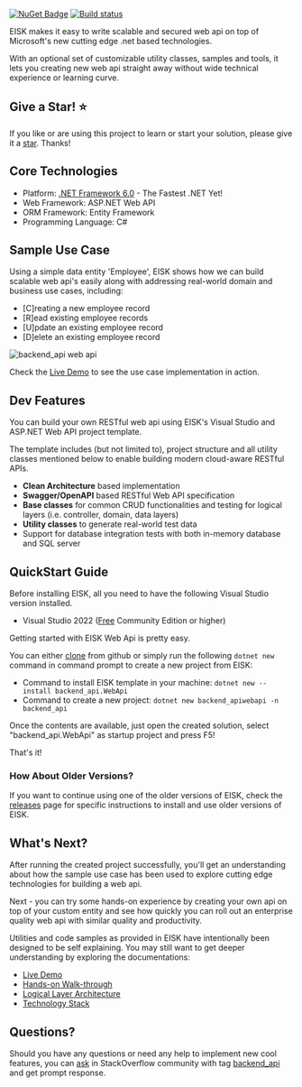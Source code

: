 [![NuGet Badge](https://buildstats.info/nuget/backend_api.WebApi)](https://www.nuget.org/packages/backend_api.WebApi/)   [![Build status](https://dev.azure.com/backend_apiOps/backend_api/_apis/build/status/backend_api-WebApi-TemplatePack-CI)](https://dev.azure.com/backend_apiOps/backend_api/_build/latest?definitionId=3)

EISK makes it easy to write scalable and secured web api on top of Microsoft's new cutting edge .net based technologies. 

With an optional set of customizable utility classes, samples and tools, it lets you creating new web api straight away without wide technical experience or learning curve.

## Give a Star! :star:

If you like or are using this project to learn or start your solution, please give it a [star](https://github.com/EISK/backend_api.webapi). Thanks!

## Core Technologies

* Platform: [.NET Framework 6.0](https://devblogs.microsoft.com/dotnet/announcing-net-6/) - The Fastest .NET Yet!
* Web Framework: ASP.NET Web API 
* ORM Framework: Entity Framework
* Programming Language: C#

## Sample Use Case

Using a simple data entity 'Employee', EISK shows how we can build scalable web api's easily along with addressing real-world domain and business use cases, including: 

* [C]reating a new employee record
* [R]ead existing employee records
* [U]pdate an existing employee record
* [D]elete an existing employee record

![backend_api web api](https://raw.githubusercontent.com/EISK/backend_api.docs/master/content/art/intro/backend_api-v9-webapi.png)

Check the [Live Demo](https://backend_api-webapi.azurewebsites.net) to see the use case implementation in action.

## Dev Features

You can build your own RESTful web api using EISK's Visual Studio and ASP.NET Web API project template. 

The template includes (but not limited to), project structure and all utility classes mentioned below to enable building modern cloud-aware RESTful APIs.

* **Clean Architecture** based implementation
* **Swagger/OpenAPI** based RESTful Web API specification
* **Base classes** for common CRUD functionalities and testing for logical layers (i.e. controller, domain, data layers)
* **Utility classes** to generate real-world test data
* Support for database integration tests with both in-memory database and SQL server

## QuickStart Guide

Before installing EISK, all you need to have the following Visual Studio version installed.

* Visual Studio 2022 ([Free](https://visualstudio.microsoft.com/vs/community/) Community Edition or higher)

Getting started with EISK Web Api is pretty easy. 

You can either [clone](https://github.com/EISK/backend_api.webapi.git) from github or simply run the following `dotnet new` command in command prompt to create a new project from EISK:

* Command to install EISK template in your machine: `dotnet new --install backend_api.WebApi`
* Command to create a new project: `dotnet new backend_apiwebapi -n backend_api`

Once the contents are available, just open the created solution, select "backend_api.WebApi" as startup project and press F5!

That's it!

### How About Older Versions?

If you want to continue using one of the older versions of EISK, check the [releases](https://github.com/EISK/backend_api.webapi/releases) page for specific instructions to install and use older versions of EISK.

## What's Next?

After running the created project successfully, you'll get an understanding about how the sample use case has been used to explore cutting edge technologies for building a web api.

Next - you can try some hands-on experience by creating your own api on top of your custom entity and see how quickly you can roll out an enterprise quality web api with similar quality and productivity. 

Utilities and code samples as provided in EISK have intentionally been designed to be self explaining. You may still want to get deeper understanding by exploring the documentations:

* [Live Demo](https://backend_api-webapi.azurewebsites.net)
* [Hands-on Walk-through](https://backend_api.github.io/docs/webapi/application-development/handson-walkthrough-create-service-api.html)
* [Logical Layer Architecture](https://backend_api.github.io/docs/webapi/architecture/logical-layers.html)
* [Technology Stack](https://backend_api.github.io/docs/webapi/technical-reference/technology-stack.html)

## Questions?

Should you have any questions or need any help to implement new cool features, you can [ask](https://stackoverflow.com/questions/ask?tags=backend_api,webapi,asp.net-core&title=In%20EISK,%20How%20Do%20We%20..) in StackOverflow community with tag [backend_api](https://stackoverflow.com/questions/tagged/backend_api) and get prompt response.
